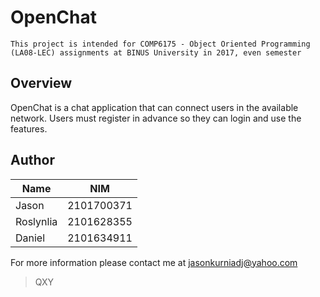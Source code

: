 # OpenChat
` This project is intended for COMP6175 - Object Oriented Programming (LA08-LEC) assignments at BINUS University in 2017, even semester `

## Overview
OpenChat is a chat application that can connect users in the available network. Users must register in advance so they can login and use the features.

## Author
| Name | NIM |
| --- | --- |
| Jason | 2101700371 |
| Roslynlia | 2101628355 |
| Daniel | 2101634911 |

For more information please contact me at [jasonkurniadj@yahoo.com](mailto:jasonkurniadj@yahoo.com?cc=jasonkurniadj@gmail.com&subject=[GitHub]%20Java-OpenChat)

> QXY
